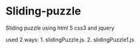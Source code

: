 # Sliding-puzzle
Sliding puzzle using html 5 css3 and jquery

used 2 ways: 1. slidingPuzzle.js.
             2. slidingPuzzle1.js

